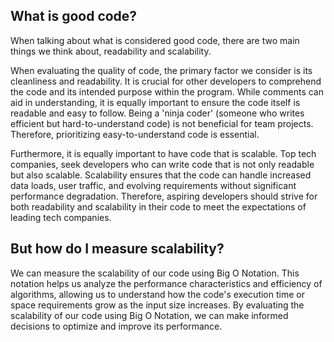 ## What is good code?

When talking about what is considered good code, there are two main things we think about, readability and scalability.

When evaluating the quality of code, the primary factor we consider is its cleanliness and readability. It is crucial for other developers to comprehend the code and its intended purpose within the program. While comments can aid in understanding, it is equally important to ensure the code itself is readable and easy to follow. Being a 'ninja coder' (someone who writes efficient but hard-to-understand code) is not beneficial for team projects. Therefore, prioritizing easy-to-understand code is essential.

Furthermore, it is equally important to have code that is scalable. Top tech companies, seek developers who can write code that is not only readable but also scalable. Scalability ensures that the code can handle increased data loads, user traffic, and evolving requirements without significant performance degradation. Therefore, aspiring developers should strive for both readability and scalability in their code to meet the expectations of leading tech companies.

## But how do I measure scalability?

We can measure the scalability of our code using Big O Notation. This notation helps us analyze the performance characteristics and efficiency of algorithms, allowing us to understand how the code's execution time or space requirements grow as the input size increases. By evaluating the scalability of our code using Big O Notation, we can make informed decisions to optimize and improve its performance.
